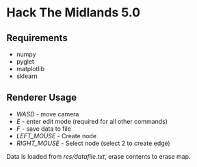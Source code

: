 # Hack The Midlands 5.0

## Requirements
- numpy
- pyglet
- matplotlib
- sklearn

## Renderer Usage
- *WASD* - move camera
- *E* - enter edit mode (required for all other commands)
- *F* - save data to file
- *LEFT_MOUSE* - Create node
- *RIGHT_MOUSE* - Select node (select 2 to create edge)

Data is loaded from *res/datafile.txt*, erase contents to erase map.